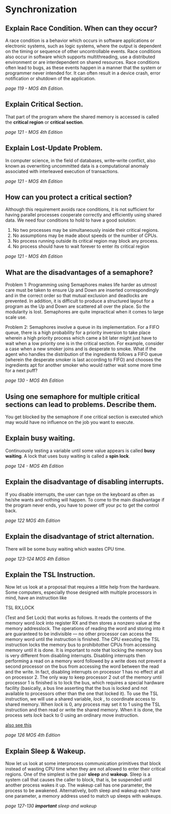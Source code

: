 # Synchronization

## Explain Race Condition. When can they occur?
A race condition is a behavior which occurs in software applications or electronic systems, such as logic systems, where the output is dependent on the timing or sequence of other uncontrollable events. Race conditions also occur in software which supports multithreading, use a distributed environment or are interdependent on shared resources. Race conditions often lead to bugs, as these events happen in a manner that the system or programmer never intended for. It can often result in a device crash, error notification or shutdown of the application. 

*page 119 - MOS 4th Edition.* 

## Explain Critical Section.
That part of the program where the shared memory is accessed is called the **critical region** or **critical section**. 

*page 121 - MOS 4th Edition* 
## Explain Lost-Update Problem.
In computer science, in the field of databases, write–write conflict, also known as overwriting uncommitted data is a computational anomaly associated with interleaved execution of transactions. 

*page 121 - MOS 4th Edition*

## How can you protect a critical section?
Although this requirement avoids race conditions, it is not sufficient for having parallel  processes  cooperate  correctly  and  efficiently  using  shared  data.  We   need four conditions to hold to have a good solution: 

1.   No two processes may be simultaneously inside their critical regions.
2.   No assumptions may be made about speeds or the number of CPUs.
3.   No process running outside its critical region may block any process.
4.   No process should have to wait forever to enter its critical region

*page 121 - MOS 4th Edition*

## What are the disadvantages of a semaphore?
Problem 1: Programming using Semaphores makes life harder as utmost care must be taken to ensure Up and Down are inserted correspondingly and in the correct order so that mutual exclusion and deadlocks are prevented. In addition, it is difficult to produce a structured layout for a program as the Up and Down are scattered all over the place. So the modularity is lost. Semaphores are quite impractical when it comes to large scale use.

Problem 2: Semaphores involve a queue in its implementation. For a FIFO queue, there is a high probability for a priority inversion to take place wherein a high priority process which came a bit later might just have to wait when a low priority one is in the critical section. For example, consider a case when a new smoker joins and is desperate to smoke. What if the agent who handles the distribution of the ingredients follows a FIFO queue (wherein the desperate smoker is last according to FIFO) and chooses the ingredients apt for another smoker who would rather wait some more time for a next puff?

*page 130 - MOS 4th Edition* 


## Using one semaphore for multiple critical sections can lead to problems. Describe them.
You get blocked by the semaphore if one critical section is executed which may would have no influence on the job you want to execute.

## Explain busy waiting.
Continuously testing a variable until some value appears is called **busy waiting**. A lock that uses busy waiting is called a **spin lock**. 

*page 124 - MOS 4th Edition*

## Explain the disadvantage of disabling interrupts.
If you disable interrupts, the user can type on the keyboard as often as he/she wants and nothing will happen. To come to the main disadvantage if the program never ends, you have to power off your pc to get the control back.  

*page 122 MOS 4th Edition*
## Explain the disadvantage of strict alternation.
There will be some busy waiting which wastes CPU time.

*page 123-124 MOS 4th Edition* 

## Explain the TSL Instruction.
Now  let  us  look  at  a  proposal  that  requires  a  little  help  from  the  hardware. Some computers, especially those designed with multiple processors in mind, have an instruction like 

TSL RX,LOCK

(Test  and  Set  Lock)  that  works  as  follows.   It  reads  the  contents  of  the  memory word *lock* into register RX and then stores a nonzero value at the memory addresslock.  The  operations  of  reading  the  word  and  storing  into  it  are  guaranteed  to  be indivisible — no other processor can access the memory word until the instruction is finished. The CPU executing the TSL instruction locks the memory bus to prohibitother CPUs from accessing memory until it is done. It is important to note that locking the memory bus is very different from disabling  interrupts. Disabling interrupts then performing a read on a memory  word followed by a write does not prevent a second processor on the bus from accessing the word between the read and the write. In fact, disabling interrupts on processor 1 has no effect at all on processor 2. The only way to keep processor 2 out of the memory until processor 1 is finished is to lock the bus, which  requires  a  special hardware facility (basically, a bus line asserting that the bus is locked and not available to processors other than the one that locked it). To  use  the TSL instruction,  we  will  use a shared variable, *lock* , to coordinate access to shared memory. When *lock* is 0, any process may set it to 1 using the TSL instruction and then read or write the shared memory. When it is done, the process sets *lock* back to 0 using an ordinary move instruction.

[also see this](http://www.cs.nott.ac.uk/~pszgxk/courses/g53ops/Processes/proc08-tsl.html)

*page 126 MOS 4th Edition*

## Explain Sleep & Wakeup.
Now let us look at some interprocess communication primitives that block instead of wasting CPU time when they are not allowed to enter their critical regions. One  of  the  simplest  is  the  pair **sleep** and **wakeup**. Sleep is  a  system  call  that causes the caller to block, that is, be suspended until another process wakes it up. The wakeup call  has  one  parameter,  the  process  to  be  awakened.  Alternatively, both sleep and wakeup each have one parameter, a memory address used to match up sleeps with wakeups.

*page 127-130 ***important*** sleep and wakeup*

